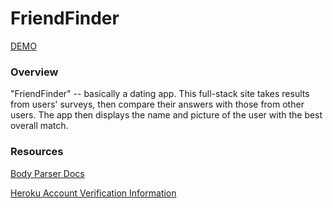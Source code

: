 # FriendFinder

[DEMO](https://ucbx-friendfinder.herokuapp.com/)

### Overview

"FriendFinder" -- basically a dating app. This full-stack site takes results from users' surveys, then compare their answers with those from other users. The app then displays the name and picture of the user with the best overall match. 

### Resources 

[Body Parser Docs](https://www.npmjs.com/package/body-parser-json)

[Heroku Account Verification Information](https://devcenter.heroku.com/articles/account-verification)